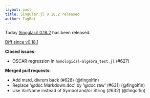 ```yaml
---
layout: post
title: Singular.jl 0.18.2 released
author: TagBot
---
```


Today [Singular.jl 0.18.2](https://github.com/oscar-system/Singular.jl/releases/tag/v0.18.2) has
been released.

[Diff since v0.18.1](https://github.com/oscar-system/Singular.jl/compare/v0.18.1...v0.18.2)


**Closed issues:**
- OSCAR regression in `homological-algebra_test.jl` (#627)

**Merged pull requests:**
- Add mstd, divrem back (#628) (@fingolfin)
- Replace '@doc Markdown.doc' by '@doc raw' (#631) (@fingolfin)
- Use VarName instead of Symbol and/or String (#632) (@fingolfin)
